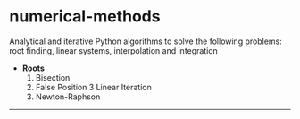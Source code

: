 # numerical-methods
Analytical and iterative Python algorithms to solve the following problems: root finding, linear systems, interpolation and integration

* **Roots**
  1. Bisection
  2. False Position
  3 Linear Iteration
  4. Newton-Raphson

---

